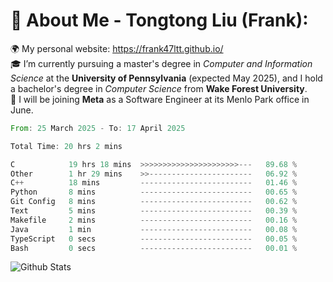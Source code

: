 # 💫 About Me - Tongtong Liu (Frank):
🌍 My personal website: https://frank47ltt.github.io/  
🎓 I’m currently pursuing a master's degree in *Computer and Information Science* at the **University of Pennsylvania** (expected May 2025), and I hold a bachelor's degree in *Computer Science* from **Wake Forest University**.  
💼 I will be joining **Meta** as a Software Engineer at its Menlo Park office in June.  


<!--START_SECTION:waka-->

```rust
From: 25 March 2025 - To: 17 April 2025

Total Time: 20 hrs 2 mins

C            19 hrs 18 mins  >>>>>>>>>>>>>>>>>>>>>>---   89.68 %
Other        1 hr 29 mins    >>-----------------------   06.92 %
C++          18 mins         -------------------------   01.46 %
Python       8 mins          -------------------------   00.65 %
Git Config   8 mins          -------------------------   00.62 %
Text         5 mins          -------------------------   00.39 %
Makefile     2 mins          -------------------------   00.16 %
Java         1 min           -------------------------   00.08 %
TypeScript   0 secs          -------------------------   00.05 %
Bash         0 secs          -------------------------   00.01 %
```

<!--END_SECTION:waka-->


![Github Stats](https://github-readme-stats.vercel.app/api?username=frank47ltt&count_private=true&show_icons=true&include_all_commits=true)
